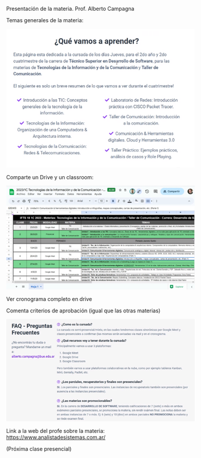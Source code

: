 Presentación de la materia.
Prof. Alberto Campagna

Temas generales de la materia:

![](./214-assets/ppt-1-tics.png)

Comparte un Drive y un classroom:

![](./214-assets/ppt-2-tics.png)

Ver cronograma completo en drive

Comenta criterios de aprobación (igual que las otras materias)

![](./214-assets/ppt-3-tics.png)

Link a la web del profe sobre la materia: https://www.analistadesistemas.com.ar/

(Próxima clase presencial)